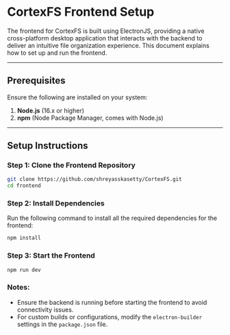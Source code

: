 # CortexFS Frontend Setup

The frontend for CortexFS is built using ElectronJS, providing a native cross-platform desktop application that interacts with the backend to deliver an intuitive file organization experience. This document explains how to set up and run the frontend.

---

## Prerequisites

Ensure the following are installed on your system:

1. **Node.js** (16.x or higher)
2. **npm** (Node Package Manager, comes with Node.js)

---

## Setup Instructions

### Step 1: Clone the Frontend Repository

```bash
git clone https://github.com/shreyasskasetty/CortexFS.git
cd frontend
```

### Step 2: Install Dependencies
Run the following command to install all the required dependencies for the frontend:
```bash
npm install
```

### Step 3: Start the Frontend
```bash
npm run dev
```

### Notes:
* Ensure the backend is running before starting the frontend to avoid connectivity issues.
* For custom builds or configurations, modify the `electron-builder` settings in the `package.json` file.